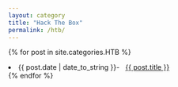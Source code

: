 ```yaml
---
layout: category
title: "Hack The Box"
permalink: /htb/
---
```


{% for post in site.categories.HTB %}
 <li><span>{{ post.date | date_to_string }}-</span> &nbsp; <a href="{{ post.url }}">{{ post.title }}</a></li>
{% endfor %}
